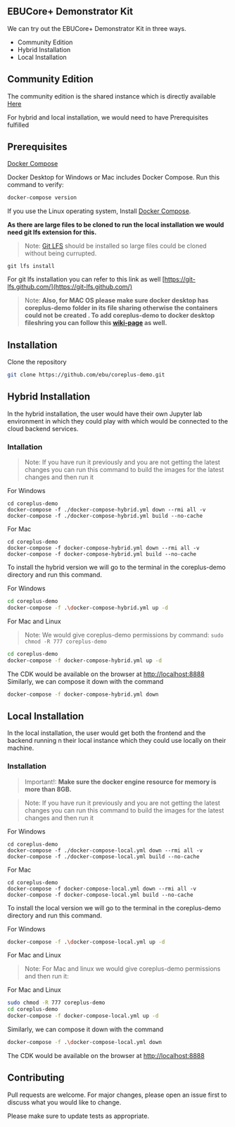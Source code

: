 
## EBUCore+ Demonstrator Kit

We can try out the EBUCore+ Demonstrator Kit in three ways. 

- Community Edition 
- Hybrid Installation
- Local Installation


## Community Edition
 
The community edition is the shared instance which is directly available [Here](https://ebucore-plus-dk.org/)


For hybrid and local installation, we would need to have Prerequisites fulfilled 

## Prerequisites

[Docker Compose](https://docs.docker.com/compose/)

Docker Desktop for Windows or Mac includes Docker Compose. Run this command to verify:

```sh
docker-compose version
```

If you use the Linux operating system, Install [Docker Compose](https://docs.docker.com/compose/install/).


**As there are large files to be cloned to run the local installation we would need git lfs extension for this.**

> Note: [Git LFS](https://git-lfs.github.com/) should be installed so  large files could be cloned without being currupted.

``
git lfs install
``

For git lfs installation you can refer to this link as well [https://git-lfs.github.com/](https://git-lfs.github.com/) 


> Note: **Also, for MAC OS please make sure docker desktop has coreplus-demo folder in its file sharing otherwise the containers could not be created . To add coreplus-demo to docker desktop fileshring you can follow this [wiki-page](https://github.com/ebu/coreplus-demo/wiki/Add-corelus-demo-to-Doker-Desktop) as well.**


## Installation

Clone the repository

```sh
git clone https://github.com/ebu/coreplus-demo.git
```


## Hybrid Installation
 
In the hybrid installation, the user would have their own Jupyter lab environment in which they could play with which would be connected to the cloud backend services.

### Intallation

> Note: If you have run it previously and you are not getting the latest changes you can run this command to build the images for the latest changes and then run it

For Windows
```
cd coreplus-demo
docker-compose -f ./docker-compose-hybrid.yml down --rmi all -v
docker-compose -f ./docker-compose-hybrid.yml build --no-cache
```
For Mac
```
cd coreplus-demo
docker-compose -f docker-compose-hybrid.yml down --rmi all -v
docker-compose -f docker-compose-hybrid.yml build --no-cache
```


To install the hybrid version we will go to the terminal in the coreplus-demo directory and run this command.

For Windows
```bash
cd coreplus-demo
docker-compose -f .\docker-compose-hybrid.yml up -d
```


For Mac and Linux
> Note: We would give coreplus-demo permissions by command:
``
sudo chmod -R 777 coreplus-demo
``


```sh
cd coreplus-demo
docker-compose -f docker-compose-hybrid.yml up -d
```


The CDK would be available on the browser at [http://localhost:8888](http://localhost:8888)
Similarly, we can compose it down with the command

```bash
docker-compose -f docker-compose-hybrid.yml down
```

## Local Installation
 
In the local installation, the user would get both the frontend and the backend running n their local instance which they could use locally on their machine.

### Installation

> Important!: **Make sure the docker engine resource for memory is more than 8GB.**

> Note: If you have run it previously and you are not getting the latest changes you can run this command to build the images for the latest changes and then run it

For Windows
```
cd coreplus-demo
docker-compose -f ./docker-compose-local.yml down --rmi all -v
docker-compose -f ./docker-compose-local.yml build --no-cache
```
For Mac
```
cd coreplus-demo
docker-compose -f docker-compose-local.yml down --rmi all -v
docker-compose -f docker-compose-local.yml build --no-cache
```

To install the local version we will go to the terminal in the coreplus-demo directory and run this command.



For Windows
```bash
docker-compose -f .\docker-compose-local.yml up -d
```

For Mac and Linux
> Note: For Mac and linux we would give coreplus-demo permissions and then run it:

For Mac and Linux
```sh
sudo chmod -R 777 coreplus-demo
cd coreplus-demo
docker-compose -f docker-compose-local.yml up -d
```



Similarly, we can compose it down with the command

```sh
docker-compose -f .\docker-compose-local.yml down
```




The CDK would be available on the browser at [http://localhost:8888](http://localhost:8888)

## Contributing

Pull requests are welcome. For major changes, please open an issue first to discuss what you would like to change.

Please make sure to update tests as appropriate.


